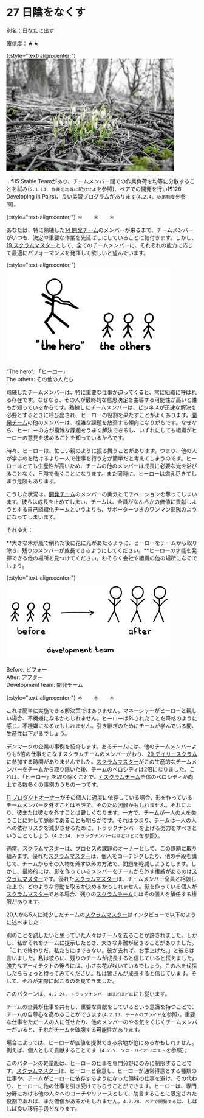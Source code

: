 # 27 日陰をなくす

別名：日なたに出す

確信度：★★

{:style="text-align:center;"}
![ch02_28_27_Remove_the_Shade1](Images/ch02_28_27_Remove_the_Shade1.png)

...​¶15 Stable Team​があり、チームメンバー間での作業負荷を均等に分散することを試み(`5.1.13. 作業を均等に配分せよ`を参照)、ペアでの開発を行い(¶126 Developing in Pairs)、良い実習プログラムがあります(`4.2.4. 徒弟制度`を参照)。

{:style="text-align:center;"}
＊　　＊　　＊

あなたは、特に熟練した[14 開発チーム](ch02_14_14_Development_Team.md)​のメンバーが来るまで、チームメンバーがいつも、決定や重要な作業を先延ばしにしていることに気付きます。しかし、[19 スクラムマスター](ch02_20_19_ScrumMaster.md)として、全てのチームメンバーに、それぞれの能力に応じて最適にパフォーマンスを発揮して欲しいと望んでいます。

{:style="text-align:center;"}
![ch02_28_27_Remove_the_Shade2](Images/ch02_28_27_Remove_the_Shade2.png)

“The hero”: 「ヒーロー」<br>The others: その他の人たち

熟練したチームメンバーは、特に重要な仕事が迫ってくると、常に組織に呼ばれる存在です。なぜなら、その人が最終的な意思決定を主導する可能性が高いと誰もが知っているからです。熟練したチームメンバーは、ビジネスが迅速な解決を必要とするときに呼び出され、ヒーローの役割を果たすことがよくあります。[開発チーム](ch02_14_14_Development_Team.md)の他のメンバーは、複雑な課題を放棄する傾向になりがちです。なぜなら、ヒーローの方が複雑な課題をうまく解決できるし、いずれにしても組織がヒーローの意見を求めることを知っているからです。

時々、ヒーローは、忙しい親のように振る舞うことがあります。つまり、他の人が学ぶのを助けるより一人で仕事を行う方が簡単だと考えてしまうのです。ヒーローはとても生産性が高いため、チームの他のメンバーは成長に必要な光を浴びることなく、日陰で働くことになります。また同時に、ヒーローは燃え尽きてしまう危険もあります。

こうした状況は、[開発チーム](ch02_14_14_Development_Team.md)のメンバーの勇気とモチベーションを奪ってしまいます。彼らは成長を止めてしまい、チームは、全員がなんらかの価値に貢献しようとする自己組織化チームというよりも、サポーターつきのワンマン部隊のようになってしまいます。

それゆえ：

**大きな木が嵐で倒れた後に花に光があたるように、ヒーローをチームから取り除き、残りのメンバーが成長できるようにしてください。**ヒーローの才能を発揮できる他の場所を見つけてください。おそらく会社や組織の他の場所になるでしょう。

{:style="text-align:center;"}
![ch02_28_27_Remove_the_Shade3](Images/ch02_28_27_Remove_the_Shade3.png)

Before: ビフォー<br>After: アフター<br>Development team: 開発チーム

{:style="text-align:center;"}
＊　　＊　　＊

これは簡単に実施できる解決策ではありません。マネージャーがヒーローと親しい場合、不機嫌になるかもしれません。ヒーローは外されたことを降格のように感じ、不機嫌になるかもしれません。引き継ぎのためにチームが学んでいる間、生産性は下がるでしょう。

デンマークの企業の事例を紹介します。あるチームには、他のチームメンバーよりも5倍の仕事をこなすスクラムチームのメンバーがおり、[29 デイリースクラム](ch02_30_29_Daily_Scrum.md)に参加する時間がありませんでした。[スクラムマスター](ch02_20_19_ScrumMaster.md)がこの生産的なチームメンバーをチームから取り除いた後、チームのベロシティは2倍になりました。これは、「ヒーロー」を取り除くことで、[7 スクラムチーム](ch02_07_7_Scrum_Team.md)​全体のベロシティが向上する数多くの事例のうちの一つです。

​[11 プロダクトオーナー](ch02_11_11_Product_Owner.md)​がその個人に過度に依存している場合、影を作っているチームメンバーを外すことは不評で、そのため困難かもしれません。それにより、彼または彼女を外すことは難しくなります。一方で、チームが一人の人を失うことに対して脆弱であることも明らかです。それはつまり、チームは一人の人への依存リスクを減少させるために、トラックナンバーを上げる努力をすべきということでしょう（`4.2.24. トラックナンバーはほどほどに`を参照）。

通常、[スクラムマスター](ch02_20_19_ScrumMaster.md)は、プロセスの課題のオーナーとして、この課題に取り組みます。優れた[スクラムマスター](ch02_20_19_ScrumMaster.md)は、個人をコーチングしたり、他の手段を講じて、チームからその人物を外す以外の方法で、問題を軽減しようとします。しかし、最終的には、影を作っているメンバーをチームから外す権威があるのは[スクラムマスター](ch02_20_19_ScrumMaster.md)です。優れた[スクラムマスター](ch02_20_19_ScrumMaster.md)は、チームメンバー全員と相談した上で、どのような行動を取るか決めるかもしれません。影を作っている個人が[スクラムマスター](ch02_20_19_ScrumMaster.md)である場合、残りの[スクラムチーム](ch02_07_7_Scrum_Team.md)にはその個人を解任する権限があります。

20人から5人に減少したチームの[スクラムマスター](ch02_20_19_ScrumMaster.md)はインタビューで以下のように述べました：

別のことを試したいと思っていた人々はチームを去ることが許されました。しかし、私がそれをチームに提示したとき、大きな非難が起きることがありました。「これで終わりだ。私たちにはできない。彼が去れば、お手上げだ。」と彼らは言いました。私は彼らに、残りのチームが成長すると信じていると伝えました。強力なアーキテクトの後ろには、小さな花が咲いているでしょう。この木を伐採したらちょっと待ってみてください。私は皆さんが成長すると信じています。そして、それが実際に起こるのを見てきました。

このパターンは、`4.2.24. トラックナンバーはほどほどに`にも従います。

チームの全員が仕事を共有し、重要な貢献をしているという意識を持つことで、チームの自尊心を高めることができます(`4.2.13. チームのプライド`を参照)。重要な仕事をただ一人の人に任せたり、他のメンバーのやる気をくじくチームメンバーがいると、それがチームを破壊する可能性があります。

場合によっては、ヒーローが価値を提供できる余地が他にあるかもしれません。例えば、個人として貢献することです（`4.2.5. ソロ・バイオリニスト`を参照）。

このパターンの軽量版は、ヒーローの仕事を専門分野にのみに制限することです。[スクラムマスター](ch02_20_19_ScrumMaster.md)は、ヒーローと合意し、ヒーローが通常得意とする種類の仕事や、チームがヒーローに依存するようになった領域の仕事を避け、その代わり、ヒーローに他の仕事を引き受けてもらうことができます。ヒーローは、専門分野における他の人々へのコーチやリソースとして、助言することに限定された役割であれば、まだ価値があるかもしれません。`4.2.28. ペアで開発する`は、しばしば良い移行手段となります。

